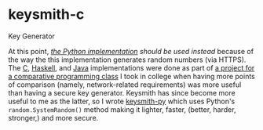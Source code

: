 keysmith-c
==========
Key Generator

At this point, _[the Python implementation](//github.com/dmtucker/keysmith-py) should be used instead_ because of the way the this implementation generates random numbers (via HTTPS).
The [C](//github.com/dmtucker/keysmith-c), [Haskell](//github.com/dmtucker/keysmith-hs), and [Java](//github.com/dmtucker/keysmith-java) implementations were done as part of [a project for a comparative programming class](//github.com/dmtucker/cs112) I took in college when having more points of comparison (namely, network-related requirements) was more useful than having a secure key generator.
Keysmith has since become more useful to me as the latter, so I wrote [keysmith-py](//github.com/dmtucker/keysmith-py) which uses Python's `random.SystemRandom()` method making it lighter, faster, (better, harder, stronger,) and more secure.
